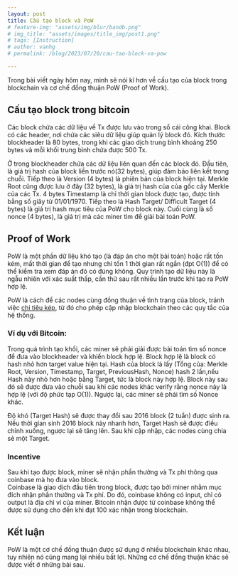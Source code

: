 ```yaml
---
layout: post
title: Cấu tạo block và PoW
# feature-img: "assets/img/blur/bandb.png"
# img_title: "assets/images/title_img/post1.png"
# tags: [Instruction]
# author: vanhg
# permalink: /blog/2023/07/20/cau-tao-block-va-pow

---
```


Trong bài viết ngày hôm nay, mình sẽ nói kĩ hơn về cấu tạo của block trong blockchain và cơ chế đồng thuận PoW (Proof of Work).

## Cấu tạo block trong bitcoin
Các block chứa các dữ liệu về Tx được lưu vào trong sổ cái công khai. Block có các header, nơi chứa các siêu dữ liệu giúp quản lý block đó. Kích thước blockheader là 80 bytes, trong khi các giao dịch trung bình khoảng 250 bytes và mỗi khối trung bình chứa được 500 Tx. 

Ở trong blockheader chứa các dữ liệu liên quan đến các block đó. Đầu tiên, là giá trị hash của block liền trước nó(32 bytes), giúp đảm bảo liên kết trong chuỗi. Tiếp theo là Version (4 bytes) là phiên bản của block hiện tại. Merkle Root cũng được lưu ở đây (32 bytes), là giá trị hash của của gốc cây Merkle của các Tx. 4 bytes Timestamp là chỉ thời gian block được tạo, được tính bằng số giây từ 01/01/1970. Tiếp theo là Hash Target/ Difficult Target (4 bytes) là giá trị hash mục tiêu của PoW cho block này. Cuối cùng là số nonce (4 bytes), là giá trị mà các miner tìm để giải bài toán PoW. 

## Proof of Work
PoW là một phần dữ liệu khó tạo (là đáp án cho một bài toán) hoặc rất tốn kém, mất thời gian để tạo nhưng chỉ tốn 1 thời gian rất ngắn (đpt O(1)) để có thể kiểm tra xem đáp án đó có đúng không. Quy trình tạo dữ liệu này là ngẫu nhiên với xác suất thấp, cần thử sau rất nhiều lần trước khi tạo ra PoW hợp lệ.

PoW là cách để các nodes cùng đồng thuận về tình trạng của block, tránh việc [chi tiêu kép](https://academy.binance.com/vi/articles/double-spending-explained), từ đó cho phép cập nhập blockchain theo các quy tắc của hệ thống.

### Ví dụ với Bitcoin:
Trong quá trình tạo khối, các miner sẽ phải giải được bài toán tìm số nonce để đưa vào blockheader và khiến block hợp lệ. Block hợp lệ là block có hash nhỏ hơn target value hiện tại.
Hash của block là lấy (Tổng của: Merkle Root, Version, Timestamp, Target, PreviousHash, Nonce) hash 2 lần,nếu Hash này nhỏ hơn hoặc bằng Target, tức là block này hợp lệ. Block này sau đó sẽ được đưa vào chuỗi sau khi các nodes khác verify rằng nonce này là hợp lệ (với độ phức tạp O(1)). Ngược lại, các miner sẽ phải tìm số Nonce khác. 

Độ khó (Target Hash) sẽ được thay đổi sau 2016 block (2 tuần) được sinh ra. Nếu thời gian sinh 2016 block này nhanh hơn, Target Hash sẽ được điều chỉnh xuống, ngược lại sẽ tăng lên. Sau khi cập nhập, các nodes cùng chia sẻ một Target.  

### Incentive
Sau khi tạo được block, miner sẽ nhận phần thưởng và Tx phí thông qua coinbase mà họ đưa vào block. <br>
Coinbase là giao dịch đầu tiên trong block, được tạo bởi miner nhằm mục đích nhận phần thưởng và Tx phí. Do đó, coinbase không có input, chỉ có output là địa chỉ ví của miner. Bitcoin nhận được từ coinbase không thể được sử dụng cho đến khi đạt 100 xác nhận trong blockchain.

## Kết luận
PoW là một cơ chế đồng thuận được sử dụng ở nhiều blockchain khác nhau, tuy nhiên nó cũng mang lại nhiều bất lợi. Những cơ chế đồng thuận khác sẽ được viết ở những bài sau.

